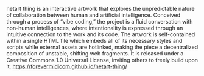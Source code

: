 netart thing is an interactive artwork that explores the unpredictable nature of collaboration between human and artificial intelligence. Conceived through a process of “vibe coding,” the project is a fluid conversation with non-human intelligences, where intentionality is expressed through an intuitive connection to the work and its code.
The artwork is self-contained within a single HTML file which embeds all of its necessary styles and scripts while external assets are hotlinked, making the piece a decentralized composition of unstable, shifting web fragments. It is released under a Creative Commons 1.0 Universal License, inviting others to freely build upon it.
https://forevermidicom.github.io/netart-thing/

